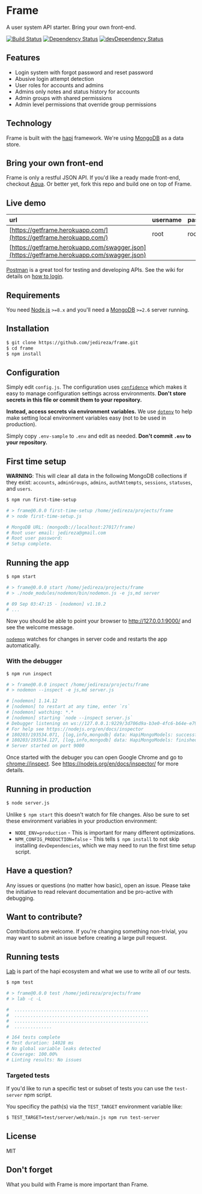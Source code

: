 # Frame

A user system API starter. Bring your own front-end.

[![Build Status](https://travis-ci.org/jedireza/frame.svg?branch=master)](https://travis-ci.org/jedireza/frame)
[![Dependency Status](https://david-dm.org/jedireza/frame.svg?style=flat)](https://david-dm.org/jedireza/frame)
[![devDependency Status](https://david-dm.org/jedireza/frame/dev-status.svg?style=flat)](https://david-dm.org/jedireza/frame#info=devDependencies)


## Features

 - Login system with forgot password and reset password
 - Abusive login attempt detection
 - User roles for accounts and admins
 - Admins only notes and status history for accounts
 - Admin groups with shared permissions
 - Admin level permissions that override group permissions


## Technology

Frame is built with the [hapi](https://hapijs.com/) framework. We're
using [MongoDB](http://www.mongodb.org/) as a data store.


## Bring your own front-end

Frame is only a restful JSON API. If you'd like a ready made front-end,
checkout [Aqua](https://github.com/jedireza/aqua). Or better yet, fork
this repo and build one on top of Frame.


## Live demo

| url                                                                                                | username | password |
|:-------------------------------------------------------------------------------------------------- |:-------- |:-------- |
| [https://getframe.herokuapp.com/](https://getframe.herokuapp.com/)                                 | root     | root     |
| [https://getframe.herokuapp.com/swagger.json](https://getframe.herokuapp.com/swagger.json)         |          |          |

[Postman](http://www.getpostman.com/) is a great tool for testing and
developing APIs. See the wiki for details on [how to
login](https://github.com/jedireza/frame/wiki/How-to-login).


## Requirements

You need [Node.js](http://nodejs.org/download/) `>=8.x` and you'll need a
[MongoDB](http://www.mongodb.org/downloads) `>=2.6` server running.


## Installation

```bash
$ git clone https://github.com/jedireza/frame.git
$ cd frame
$ npm install
```


## Configuration

Simply edit `config.js`. The configuration uses
[`confidence`](https://github.com/hapijs/confidence) which makes it easy to
manage configuration settings across environments. __Don't store secrets in
this file or commit them to your repository.__

__Instead, access secrets via environment variables.__ We use
[`dotenv`](https://github.com/motdotla/dotenv) to help make setting local
environment variables easy (not to be used in production).

Simply copy `.env-sample` to `.env` and edit as needed. __Don't commit `.env`
to your repository.__


## First time setup

__WARNING__: This will clear all data in the following MongoDB collections if
they exist: `accounts`, `adminGroups`, `admins`, `authAttempts`, `sessions`,
`statuses`, and `users`.

```bash
$ npm run first-time-setup

# > frame@0.0.0 first-time-setup /home/jedireza/projects/frame
# > node first-time-setup.js

# MongoDB URL: (mongodb://localhost:27017/frame)
# Root user email: jedireza@gmail.com
# Root user password:
# Setup complete.
```


## Running the app

```bash
$ npm start

# > frame@0.0.0 start /home/jedireza/projects/frame
# > ./node_modules/nodemon/bin/nodemon.js -e js,md server

# 09 Sep 03:47:15 - [nodemon] v1.10.2
# ...
```

Now you should be able to point your browser to http://127.0.0.1:9000/ and
see the welcome message.

[`nodemon`](https://github.com/remy/nodemon) watches for changes in server
code and restarts the app automatically.

### With the debugger

```bash
$ npm run inspect

# > frame@0.0.0 inspect /home/jedireza/projects/frame
# > nodemon --inspect -e js,md server.js

# [nodemon] 1.14.12
# [nodemon] to restart at any time, enter `rs`
# [nodemon] watching: *.*
# [nodemon] starting `node --inspect server.js`
# Debugger listening on ws://127.0.0.1:9229/3d706d9a-b3e0-4fc6-b64e-e7968b7f94d0
# For help see https://nodejs.org/en/docs/inspector
# 180203/193534.071, [log,info,mongodb] data: HapiMongoModels: successfully connected to the db.
# 180203/193534.127, [log,info,mongodb] data: HapiMongoModels: finished processing auto indexes.
# Server started on port 9000
```

Once started with the debuger you can open Google Chrome and go to
[chrome://inspect](chrome://inspect). See https://nodejs.org/en/docs/inspector/
for more details.


## Running in production

```bash
$ node server.js
```

Unlike `$ npm start` this doesn't watch for file changes. Also be sure to set
these environment variables in your production environment:

 - `NODE_ENV=production` - This is important for many different
   optimizations.
 - `NPM_CONFIG_PRODUCTION=false` - This tells `$ npm install` to not skip
   installing `devDependencies`, which we may need to run the first time
   setup script.


## Have a question?

Any issues or questions (no matter how basic), open an issue. Please take the
initiative to read relevant documentation and be pro-active with debugging.


## Want to contribute?

Contributions are welcome. If you're changing something non-trivial, you may
want to submit an issue before creating a large pull request.


## Running tests

[Lab](https://github.com/hapijs/lab) is part of the hapi ecosystem and what we
use to write all of our tests.

```bash
$ npm test

# > frame@0.0.0 test /home/jedireza/projects/frame
# > lab -c -L

#  ..................................................
#  ..................................................
#  ..................................................
#  ..............

# 164 tests complete
# Test duration: 14028 ms
# No global variable leaks detected
# Coverage: 100.00%
# Linting results: No issues
```

### Targeted tests

If you'd like to run a specific test or subset of tests you can use the
`test-server` npm script.

You specificy the path(s) via the `TEST_TARGET` environment variable like:

```bash
$ TEST_TARGET=test/server/web/main.js npm run test-server
```

## License

MIT


## Don't forget

What you build with Frame is more important than Frame.
